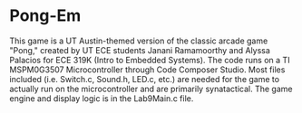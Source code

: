 # Pong-Em
This game is a UT Austin-themed version of the classic arcade game "Pong," created by UT ECE students Janani Ramamoorthy and Alyssa Palacios for ECE 319K (Intro to Embedded Systems).
The code runs on a TI MSPM0G3507 Microcontroller through Code Composer Studio. 
Most files included (i.e. Switch.c, Sound.h, LED.c, etc.) are needed for the game to actually run on the microcontroller and are primarily synatactical.
The game engine and display logic is in the Lab9Main.c file. 
